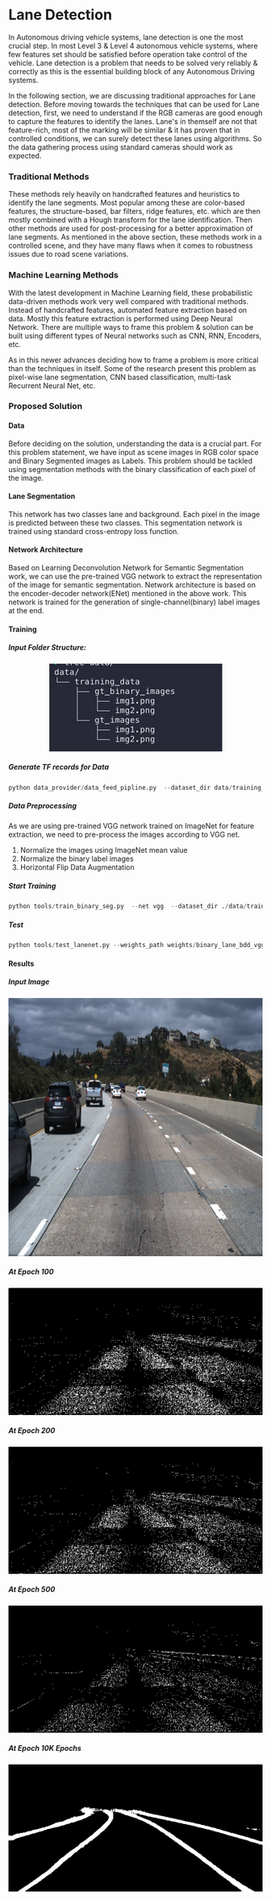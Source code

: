 
# Lane Detection 
In Autonomous driving vehicle systems,  lane detection is one the most crucial step. In most Level 3 & Level 4 autonomous vehicle systems,  where few features set should be satisfied before operation take control of the vehicle.  Lane detection is a problem that needs to be solved very reliably & correctly as this is the essential building block of any Autonomous Driving systems. 

In the following section, we are discussing traditional approaches for Lane detection. Before moving towards the techniques that can be used for Lane detection, first, we need to understand if the RGB cameras are good enough to capture the features to identify the lanes. Lane's in themself are not that feature-rich, most of the marking will be similar & it has proven that in controlled conditions, we can surely detect these lanes using algorithms. So the data gathering process using standard cameras should work as expected.

### Traditional Methods
These methods rely heavily on handcrafted features and heuristics to identify the lane segments. Most popular among these are color-based features, the structure-based, bar filters, ridge features, etc. which are then mostly combined with a Hough transform for the lane identification. Then other methods are used for post-processing for a better approximation of lane segments.
As mentioned in the above section, these methods work in a controlled scene, and they have many flaws when it comes to robustness issues due to road scene variations. 

### Machine Learning Methods
With the latest development in Machine Learning field, these probabilistic data-driven methods work very well compared with traditional methods. Instead of handcrafted features, automated feature extraction based on data. Mostly this feature extraction is performed using Deep Neural Network. There are multiple ways to frame this problem & solution can be built using different types of Neural networks such as CNN, RNN, Encoders, etc. 

As in this newer advances deciding how to frame a problem is more critical than the techniques in itself.  Some of the research present this problem as pixel-wise lane segmentation,  CNN based classification, multi-task Recurrent Neural Net, etc. 

### Proposed Solution 

#### Data

Before deciding on the solution, understanding the data is a crucial part. For this problem statement, we have input as scene images in RGB color space and Binary Segmented images as Labels. 
This problem should be tackled using segmentation methods with the binary classification of each pixel of the image.

#### Lane Segmentation 
This network has two classes lane and background. Each pixel in the image is predicted between these two classes. This segmentation network is trained using standard cross-entropy loss function.

#### Network Architecture 
Based on Learning Deconvolution Network for Semantic Segmentation work, we can use the pre-trained VGG network to extract the representation of the image for semantic segmentation. 
Network architecture is based on the encoder-decoder network(ENet) mentioned in the above work. This network is trained for the generation of single-channel(binary) label images at the end.

#### Training

##### Input Folder Structure:
<p align="center">
<img src="assets/input_dir.png">
</p>

##### Generate TF records for Data
```python
python data_provider/data_feed_pipline.py  --dataset_dir data/training_data_example/ --tfrecords_dir ./data/training_data_example/tfrecords
```
##### Data Preprocessing

As we are using pre-trained VGG network trained on ImageNet for feature extraction, we need to pre-process the images according to VGG net.
1. Normalize the images using ImageNet mean value
2. Normalize the binary label images
3. Horizontal Flip Data Augmentation

##### Start Training

```python
python tools/train_binary_seg.py  --net vgg  --dataset_dir ./data/training_data_example
```

##### Test 

```python
python tools/test_lanenet.py --weights_path weights/binary_lane_bdd_vgg/binary_lane_bdd_vgg_2019-12-04-23-00-04.ckpt-751--image_path image-path
```


#### Results

##### Input Image
<p align="center">
<img src="assets/input_image.jpg" height="512" width="512">
</p>

##### At Epoch 100
<p align="center">
<img src="assets/100epoch_binary_mask_image.png">
</p>

##### At Epoch 200
<p align="center">
<img src="assets/200epoch_binary_mask_image.png">
</p>

##### At Epoch 500
<p align="center">
<img src="assets/500epoch_binary_mask_image.png">
</p>

##### At Epoch 10K Epochs
<p align="center">
<img src="assets/10kepoch_binary_mask_image.png">
</p>